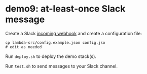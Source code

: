 # demo9: at-least-once Slack message

Create a Slack [incoming webhook](https://api.slack.com/incoming-webhooks) and create a configuration file:

```
cp lambda-src/config.example.json config.jso 
# edit as needed
```

Run `deploy.sh` to deploy the demo stack(s).

Run `test.sh` to send messages to your Slack channel.
